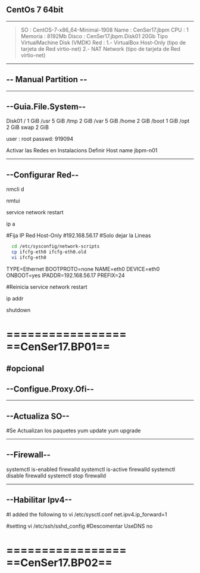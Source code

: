 ## CentOs 7 64bit
---
> SO : CentOS-7-x86_64-Minimal-1908
> Name : CenSer17.jbpm
> CPU : 1
> Memoria : 8192Mb
> Disco : CenSer17.jbpm.Disk01 20Gb Tipo VirtualMachine Disk (VMDK)
> Red : 1.- VirtualBox Host-Only (tipo de tarjeta de Red virtio-net)
>           2.- NAT Network (tipo de tarjeta de Red virtio-net)


-----------------------
--  Manual Partition --
-----------------------

--------------------
--Guia.File.System--
--------------------
Disk01
  /       1 GiB 
  /usr    5 GiB
  /tmp    2 GiB
  /var    5 GiB
  /home   2 GiB
  /boot   1 GiB
  /opt    2 GiB
  swap    2 GiB

  user  : root
  passwd: 919094

  Activar las Redes en Instalacions
  Definir Host name jbpm-n01

------------------
--Configurar Red--
------------------
  nmcli d

  nmtui

  service network restart

  ip a

  #Fija IP Red Host-Only
  #192.168.56.17
  #Solo dejar la Lineas  

```bash
  cd /etc/sysconfig/network-scripts
  cp ifcfg-eth0 ifcfg-eth0.old
  vi ifcfg-eth0
```


  TYPE=Ethernet
  BOOTPROTO=none
  NAME=eth0
  DEVICE=eth0
  ONBOOT=yes
  IPADDR=192.168.56.17
  PREFIX=24
    
  #Reinicia
  service network restart

  ip addr

  shutdown

=================
==CenSer17.BP01==
================= 

#opcional
----------------------
--Configue.Proxy.Ofi--
----------------------

----------------
--Actualiza SO--
----------------
  #Se Actualizan los paquetes
  yum update
  yum upgrade

------------
--Firewall--
------------
systemctl is-enabled firewalld
systemctl is-active firewalld
systemctl disable firewalld
systemctl stop firewalld

------------------
--Habilitar Ipv4--
------------------
#I added the following to 
vi /etc/sysctl.conf
net.ipv4.ip_forward=1

#setting 
vi /etc/ssh/sshd_config
#Descomentar
UseDNS  no

=================
==CenSer17.BP02==
=================
